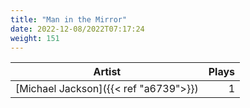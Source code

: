```yaml
---
title: "Man in the Mirror"
date: 2022-12-08/2022T07:17:24
weight: 151
---
```




 Artist | Plays 
----- | -----:
[Michael Jackson]({{< ref "a6739">}}) | 1
